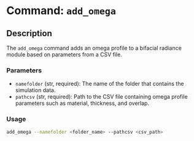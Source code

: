 # Command: `add_omega`

## Description

The `add_omega` command adds an omega profile to a bifacial radiance module based on parameters from a CSV file.

### Parameters

- `namefolder` (str, required): The name of the folder that contains the simulation data.
- `pathcsv` (str, required): Path to the CSV file containing omega profile parameters such as material, thickness, and overlap.

### Usage

```bash
add_omega --namefolder <folder_name> --pathcsv <csv_path>
```